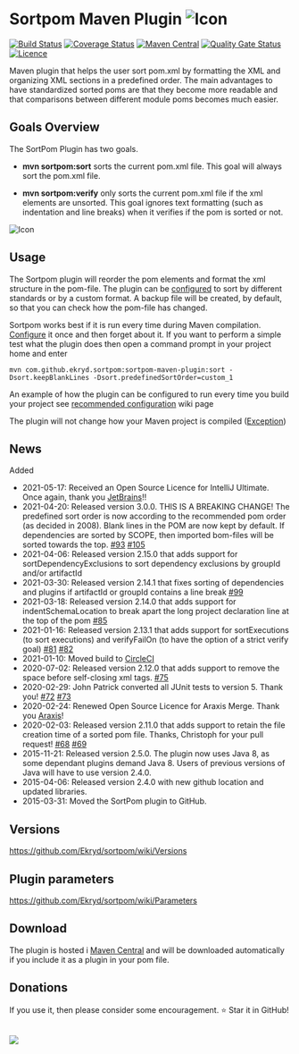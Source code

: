 # Sortpom Maven Plugin ![Icon](https://raw.githubusercontent.com/Ekryd/sortpom/master/misc/Sortpom.png)

[![Build Status](https://circleci.com/gh/Ekryd/sortpom.svg?style=svg)](https://app.circleci.com/pipelines/github/Ekryd/sortpom)
[![Coverage Status](https://coveralls.io/repos/github/Ekryd/sortpom/badge.svg?branch=master)](https://coveralls.io/github/Ekryd/sortpom?branch=master)
[![Maven Central](https://maven-badges.herokuapp.com/maven-central/com.github.ekryd.sortpom/sortpom-maven-plugin/badge.svg)](https://maven-badges.herokuapp.com/maven-central/com.github.ekryd.sortpom/sortpom-maven-plugin)
[![Quality Gate Status](https://sonarcloud.io/api/project_badges/measure?project=com.github.ekryd.sortpom%3Asortpom-parent&metric=alert_status)](https://sonarcloud.io/dashboard?id=com.github.ekryd.sortpom%3Asortpom-parent)
[![Licence](https://img.shields.io/github/license/Ekryd/sortpom?color=success)](https://github.com/Ekryd/sortpom/blob/master/LICENSE.md)

Maven plugin that helps the user sort pom.xml by formatting the XML and organizing XML sections in a predefined order. 
The main advantages to have standardized sorted poms are that they become more readable and that comparisons between different module poms becomes much easier.

## Goals Overview ##
The SortPom Plugin has two goals.

  * **mvn sortpom:sort** sorts the current pom.xml file. This goal will always sort the pom.xml file.

  * **mvn sortpom:verify** only sorts the current pom.xml file if the xml elements are unsorted. This goal ignores text formatting (such as indentation and line breaks) when it verifies if the pom is sorted or not.

![Icon](https://raw.githubusercontent.com/Ekryd/sortpom/master/misc/sortpom.jpg)

## Usage ##

The Sortpom plugin will reorder the pom elements and format the xml structure in the pom-file. The plugin can be [configured](https://github.com/Ekryd/sortpom/wiki/Parameters) to sort by different standards or by a custom format. A backup file will be created, by default, so that you can check how the pom-file has changed.

Sortpom works best if it is run every time during Maven compilation. [Configure](https://github.com/Ekryd/sortpom/wiki/Parameters) it once and then forget about it. If you want to perform a simple test what the plugin does then open a command prompt in your project home and enter
```
mvn com.github.ekryd.sortpom:sortpom-maven-plugin:sort -Dsort.keepBlankLines -Dsort.predefinedSortOrder=custom_1
```

An example of how the plugin can be configured to run every time you build your project see [recommended configuration](https://github.com/Ekryd/sortpom/wiki/Recommended-configuration) wiki page

The plugin will not change how your Maven project is compiled  ([Exception](https://github.com/Ekryd/sortpom/wiki/Parameters-that-can-affect-your-build))

## News ##
Added 
  * 2021-05-17: Received an Open Source Licence for IntelliJ Ultimate. Once again, thank you [JetBrains](http://www.jetbrains.com/idea/)!!
  * 2021-04-20: Released version 3.0.0. THIS IS A BREAKING CHANGE! The predefined sort order is now according to the recommended pom order (as decided in 2008). Blank lines in the POM are now kept by default. If dependencies are sorted by SCOPE, then imported bom-files will be sorted towards the top. [#93](/../../issues/93) [#105](/../../issues/105)
  * 2021-04-06: Released version 2.15.0 that adds support for sortDependencyExclusions to sort dependency exclusions by groupId and/or artifactId
  * 2021-03-30: Released version 2.14.1 that fixes sorting of dependencies and plugins if artifactId or groupId contains a line break [#99](/../../issues/99)
  * 2021-03-18: Released version 2.14.0 that adds support for indentSchemaLocation to break apart the long project declaration line at the top of the pom [#85](/../../issues/85)
  * 2021-01-16: Released version 2.13.1 that adds support for sortExecutions (to sort executions) and verifyFailOn (to have the option of a strict verify goal) [#81](/../../issues/81) [#82](/../../issues/82)
  * 2021-01-10: Moved build to [CircleCI](https://circleci.com)
  * 2020-07-02: Released version 2.12.0 that adds support to remove the space before self-closing xml tags. [#75](/../../issues/75)
  * 2020-02-29: John Patrick converted all JUnit tests to version 5. Thank you! [#72](/../../issues/72) [#73](/../../issues/73)
  * 2020-02-24: Renewed Open Source Licence for Araxis Merge. Thank you [Araxis](https://www.araxis.com/merge/)!
  * 2020-02-03: Released version 2.11.0 that adds support to retain the file creation time of a sorted pom file. Thanks, Christoph for your pull request! [#68](/../../issues/68) [#69](/../../issues/69)
  * 2015-11-21: Released version 2.5.0. The plugin now uses Java 8, as some dependant plugins demand Java 8. Users of previous versions of Java will have to use version 2.4.0.
  * 2015-04-06: Released version 2.4.0 with new github location and updated libraries.
  * 2015-03-31: Moved the SortPom plugin to GitHub.

## Versions ##
https://github.com/Ekryd/sortpom/wiki/Versions

## Plugin parameters ##
https://github.com/Ekryd/sortpom/wiki/Parameters

## Download ##
The plugin is hosted i [Maven Central](http://mvnrepository.com/artifact/com.github.ekryd.sortpom/sortpom-maven-plugin) and will be downloaded automatically if you include it as a plugin in your pom file.

## Donations ##
If you use it, then please consider some encouragement. ⭐️ Star it in GitHub!  

[![](https://www.paypalobjects.com/en_US/i/btn/btn_donateCC_LG.gif)](https://www.paypal.com/cgi-bin/webscr?cmd=_donations&business=JB25X84DDG5JW&lc=SE&item_name=Encourage%20the%20development&item_number=sortpom&currency_code=EUR&bn=PP%2dDonationsBF%3abtn_donateCC_LG%2egif%3aNonHosted)
